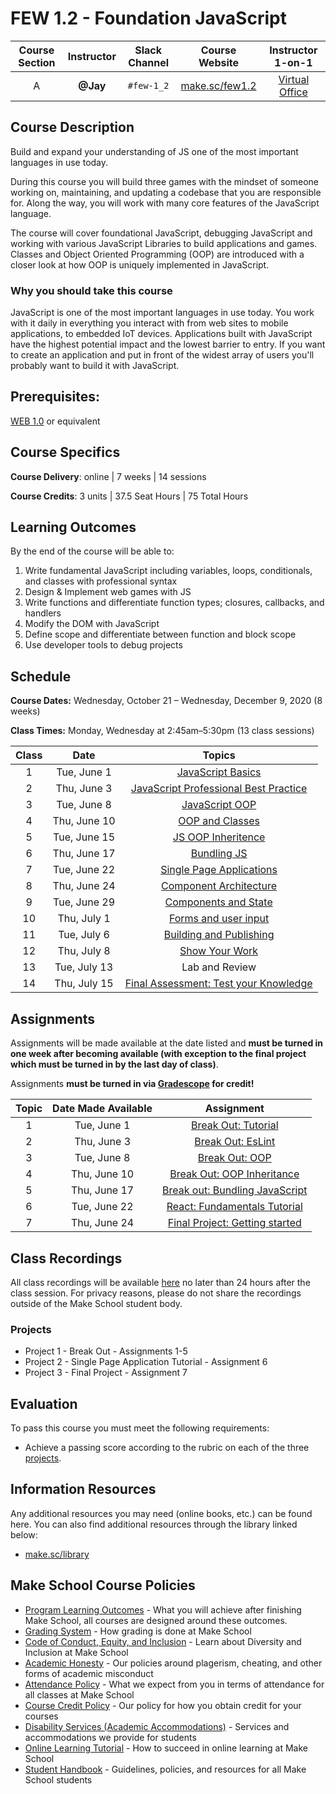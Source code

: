 # FEW 1.2 - Foundation JavaScript

| Course Section | Instructor | Slack Channel | Course Website | Instructor 1-on-1 |
| :---: | :---: | :---: | :---: | :---: |
| A | **@Jay** | `#few-1_2` | [make.sc/few1.2](https://join.slack.com/share/zt-lbncudk5-BDpt5WqMBlcULpOf1f4IuQ) | [Virtual Office](https://make.sc/jay-zoom) |

## Course Description

Build and expand your understanding of JS one of the most important languages in use today. 

During this course you will build three games with the mindset of someone working on, maintaining, and updating a codebase that you are responsible for. Along the way, you will work with many core features of the JavaScript language.

The course will cover foundational JavaScript, debugging JavaScript and working with various JavaScript Libraries to build applications and games. Classes and Object Oriented Programming (OOP) are introduced with a closer look at how OOP is uniquely implemented in JavaScript.  

### Why you should take this course

JavaScript is one of the most important languages in use today. You work with it daily in everything you interact with from web sites to mobile applications, to embedded IoT devices. Applications built with JavaScript have the highest potential impact and the lowest barrier to entry. If you want to create an application and put in front of the widest array of users you'll probably want to build it with JavaScript.

## Prerequisites:  

[WEB 1.0](https://github.com/Make-School-Courses/WEB-1.0-Web-Foundations) or equivalent

## Course Specifics

**Course Delivery**: online | 7 weeks | 14 sessions

**Course Credits**: 3 units | 37.5 Seat Hours | 75 Total Hours

## Learning Outcomes

By the end of the course will be able to:

1. Write fundamental JavaScript including variables, loops, conditionals, and classes with professional syntax
1. Design & Implement web games with JS
1. Write functions and differentiate function types; closures, callbacks, and handlers
1. Modify the DOM with JavaScript
1. Define scope and differentiate between function and block scope
1. Use developer tools to debug projects

## Schedule

**Course Dates:** Wednesday, October 21 – Wednesday, December 9, 2020 (8 weeks)

**Class Times:** Monday, Wednesday at 2:45am–5:30pm (13 class sessions)

| Class |          Date          |                 Topics                  |
|:-----:|:----------------------:|:---------------------------------------:|
|  1 |  Tue, June 1         | [JavaScript Basics](Lessons/Lesson-01.md) | [Break Out: Tutorial](Assignments/Assignment-1-Break-Out.md) | 
|  2 |  Thu, June 3         | [JavaScript Professional Best Practice](Lessons/Lesson-02.md) | [Break Out: EsLint](Assignments/Assignment-2-EsLint.md) |
|  3 |  Tue, June 8         | [JavaScript OOP](Lessons/Lesson-03.md) | [Break Out: OOP](Assignments/Assignment-3-OOP.md) |
|  4 |  Thu, June 10        | [OOP and Classes](Lessons/Lesson-04.md) | [Break Out: OOP Inheritance](Assignments/Assignment-4-Inheritance.md) |
|  5 |  Tue, June 15        | [JS OOP Inheritence](Lessons/Lesson-05.md) | Lab |
|  6 |  Thu, June 17        | [Bundling JS](Lessons/Lesson-06.md) | [Break out: Bundling JavaScript](Assignments/Assignment-5-bundling.md) |
|  7 |  Tue, June 22        | [Single Page Applications](Lessons/Lesson-07.md) | [React: Fundamentals Tutorial](Assignments/Assignment-6-react-fundamentals.md) |
|  8 |  Thu, June 24        | [Component Architecture](Lessons/Lesson-08.md) | [Final Project: Getting started](./Assignments/Assignment-7-fina-project.md) |
|  9 |  Tue, June 29        | [Components and State](Lessons/Lesson-09.md) | - |
| 10 |  Thu, July 1         | [Forms and user input](Lessons/Lesson-10.md) | - | 
| 11 |  Tue, July 6         | [Building and Publishing](Lessons/Lesson-11.md) | - |
| 12 |  Thu, July 8         | [Show Your Work](Lessons/Lesson-12.md) | - |
| 13 |  Tue, July 13        | Lab and Review | - |
| 14 |  Thu, July 15        | [Final Assessment: Test your Knowledge](Lessons/Lesson-13.md) | - |


## Assignments

Assignments will be made available at the date listed and **must be turned in one week after becoming available (with exception to the final project which must be turned in by the last day of class)**.

Assignments **must be turned in via [Gradescope](https://gradescope.com) for credit!**

| Topic | Date Made Available | Assignment |
| :---: | :-----------------: | :--------: |
| 1 |  Tue, June 1 |  [Break Out: Tutorial](Assignments/Assignment-1-Break-Out.md) | 
| 2 |  Thu, June 3  | [Break Out: EsLint](Assignments/Assignment-2-EsLint.md) |
| 3 |  Tue, June 8  | [Break Out: OOP](Assignments/Assignment-3-OOP.md) |
| 4 |  Thu, June 10   | [Break Out: OOP Inheritance](Assignments/Assignment-4-Inheritance.md) |
| 5 |  Thu, June 17  | [Break out: Bundling JavaScript](Assignments/Assignment-5-bundling.md) |
| 6 |  Tue, June 22  | [React: Fundamentals Tutorial](Assignments/Assignment-6-react-fundamentals.md) |
| 7 |  Thu, June 24  | [Final Project: Getting started](./Assignments/Assignment-7-fina-project.md) |



## Class Recordings

All class recordings will be available [here](https://drive.google.com/drive/folders/1OJ2z6Nr2foddItk2gKUrXPxwMsGYi0i3?usp=sharing) no later than 24 hours after the class session. For privacy reasons, please do not share the recordings outside of the Make School student body.

### Projects

- Project 1 - Break Out - Assignments 1-5
- Project 2 - Single Page Application Tutorial - Assignment 6
- Project 3 - Final Project - Assignment 7

## Evaluation

To pass this course you must meet the following requirements:

- Achieve a passing score according to the rubric on each of the three [projects](#projects).

##  Information Resources

Any additional resources you may need (online books, etc.) can be found here. You can also find additional resources through the library linked below:

- [make.sc/library](http://make.sc/library)

## Make School Course Policies

- [Program Learning Outcomes](https://make.sc/program-learning-outcomes) - What you will achieve after finishing Make School, all courses are designed around these outcomes.
- [Grading System](https://make.sc/grading-system) - How grading is done at Make School
- [Code of Conduct, Equity, and Inclusion](https://make.sc/code-of-conduct) - Learn about Diversity and Inclusion at Make School
- [Academic Honesty](https://make.sc/academic-honesty-policy) - Our policies around plagerism, cheating, and other forms of academic misconduct
- [Attendance Policy](https://make.sc/attendance-policy) - What we expect from you in terms of attendance for all classes at Make School
- [Course Credit Policy](https://make.sc/course-credit-policy) - Our policy for how you obtain credit for your courses
- [Disability Services (Academic Accommodations)](https://make.sc/disability-services) - Services and accommodations we provide for students
- [Online Learning Tutorial](https://make.sc/online-learning-tutorial) - How to succeed in online learning at Make School
- [Student Handbook](https://make.sc/student-handbook) - Guidelines, policies, and resources for all Make School students

